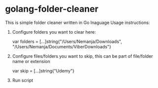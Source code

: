 # golang-folder-cleaner
This is simple folder cleaner written in Go lnaguage
Usage instructions:
1. Configure folders you want to clear here:

    var folders = [...]string{"/Users/Nemanja/Downloads", "/Users/Nemanja/Documents/ViberDownloads"}
2. Configure files/folders you want to skip, this can be part of file/folder name or extension

    var skip = [...]string{"Udemy"}
3. Run script
